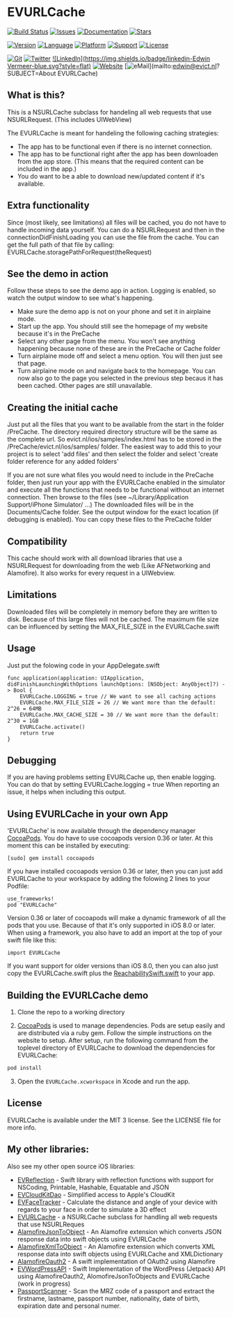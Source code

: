 # EVURLCache

<!---
[![Circle CI](https://img.shields.io/circleci/project/evermeer/EVURLCache.svg?style=flat)](https://circleci.com/gh/evermeer/EVURLCache)
 -->
[![Build Status](https://travis-ci.org/evermeer/EVURLCache.svg?style=flat)](https://travis-ci.org/evermeer/EVURLCache)
[![Issues](https://img.shields.io/github/issues-raw/evermeer/EVURLCache.svg?style=flat)](https://github.com/evermeer/EVURLCache/issues)
[![Documentation](https://img.shields.io/badge/documented-100%-brightgreen.svg?style=flat)](http://cocoadocs.org/docsets/EVURLCache)
[![Stars](https://img.shields.io/github/stars/evermeer/EVURLCache.svg?style=flat)](https://github.com/evermeer/EVURLCache/stargazers)

[![Version](https://img.shields.io/cocoapods/v/EVURLCache.svg?style=flat)](http://cocoadocs.org/docsets/EVURLCache)
[![Language](https://img.shields.io/badge/language-swift2-f48041.svg?style=flat)](https://developer.apple.com/swift)
[![Platform](https://img.shields.io/cocoapods/p/EVURLCache.svg?style=flat)](http://cocoadocs.org/docsets/EVURLCache)
[![Support](https://img.shields.io/badge/support-iOS%208%2B%20|%20OSX%2010.9+%20|%20WOS%202+|%20TVOS%209+-blue.svg?style=flat)](https://www.apple.com/nl/ios/)
[![License](https://img.shields.io/cocoapods/l/EVURLCache.svg?style=flat)](http://cocoadocs.org/docsets/EVURLCache)

[![Git](https://img.shields.io/badge/GitHub-evermeer-blue.svg?style=flat)](https://github.com/evermeer)
[![Twitter](https://img.shields.io/badge/twitter-@evermeer-blue.svg?style=flat)](http://twitter.com/evermeer)
[![LinkedIn](https://img.shields.io/badge/linkedin-Edwin Vermeer-blue.svg?style=flat)](http://nl.linkedin.com/in/evermeer/en)
[![Website](https://img.shields.io/badge/website-evict.nl-blue.svg?style=flat)](http://evict.nl)
[![eMail](https://img.shields.io/badge/email-edwin@evict.nl-blue.svg?style=flat)](mailto:edwin@evict.nl?SUBJECT=About EVURLCache)


## What is this?
 
This is a NSURLCache subclass for handeling all web requests that use NSURLRequest. (This includes UIWebView)

The EVURLCache is meant for handeling the following caching strategies:

- The app has to be functional even if there is no internet connection. 
- The app has to be functional right after the app has  been downloaden from the app store. (This means that the required content can be included in the app.)
- You do want to be a able to download new/updated content if it's available.

## Extra functionality

Since (most likely, see limitations) all files will be cached, you do not have to handle incoming data yourself.
You can do a NSURLRequest and then in the connectionDidFinishLoading you can use the file from 
the cache. You can get the full path of that file by calling: EVURLCache.storagePathForRequest(theRequest)

## See the demo in action

Follow these steps to see the demo app in action. Logging is enabled, so watch the output window to see what's happening.

- Make sure the demo app is not on your phone and set it in airplaine mode.
- Start up the app. You should still see the homepage of my website because it's in the PreCache
- Select any other page from the menu. You won't see anything happening because none of these are in the PreCache or Cache folder
- Turn airplaine mode off and select a menu option. You will then just see that page.
- Turn airplaine mode on and navigate back to the homepage. You can now also go to the page you selected in the previous step becaus it has been cached. Other pages are still unavailable.

## Creating the initial cache

Just put all the files that you want to be available from the start in the folder /PreCache. The directory required directory structure will be the same as the complete url. So evict.nl/ios/samples/index.html has to be stored in the /PreCache/evict.nl/ios/samples/ folder.
The easiest way to add this to your project is to select 'add files' and then select the folder and select 'create folder reference for any added folders'

If you are not sure what files you would need to include in the PreCache folder, then just run your app with the EVURLCache enabled in the simulator and execute all the functions that needs to be functional without an internet connection. Then browse to the files (see ~/Library/Application Support/iPhone Simulator/ ...) The downloaded files will be in the Documents/Cache folder. See the output window for the exact location (if debugging is enabled). You can copy these files to the PreCache folder

## Compatibility

This cache should work with all download libraries that use a NSURLRequest for downloading from the web (Like AFNetworking and Alamofire). It also works for every request in a UIWebview.

## Limitations

Downloaded files will be completely in memory before they are written to disk. Because of this large files will not be cached. The maximum file size can be influenced by setting the MAX_FILE_SIZE in the EVURLCache.swift

## Usage

Just put the folowing code in your AppDelegate.swift

```
func application(application: UIApplication, didFinishLaunchingWithOptions launchOptions: [NSObject: AnyObject]?) -> Bool {
    EVURLCache.LOGGING = true // We want to see all caching actions
    EVURLCache.MAX_FILE_SIZE = 26 // We want more than the default: 2^26 = 64MB
    EVURLCache.MAX_CACHE_SIZE = 30 // We want more than the default: 2^30 = 1GB
    EVURLCache.activate()
    return true
}
```


## Debugging

If you are having problems setting EVURLCache up, then enable logging. You can do that by setting EVURLCache.logging = true
When reporting an issue, it helps when including this output.

## Using EVURLCache in your own App

'EVURLCache' is now available through the dependency manager [CocoaPods](http://cocoapods.org). 
You do have to use cocoapods version 0.36 or later. At this moment this can be installed by executing:

```
[sudo] gem install cocoapods
```

If you have installed cocoapods version 0.36 or later, then you can just add EVURLCache to your workspace by adding the folowing 2 lines to your Podfile:

```
use_frameworks!
pod "EVURLCache"
```

Version 0.36 or later of cocoapods will make a dynamic framework of all the pods that you use. Because of that it's only supported in iOS 8.0 or later. When using a framework, you also have to add an import at the top of your swift file like this:

```
import EVURLCache
```

If you want support for older versions than iOS 8.0, then you can also just copy the EVURLCache.swift plus the [ReachabilitySwift.swift](https://github.com/ashleymills/Reachability.swift) to your app.

## Building the EVURLCache demo

1) Clone the repo to a working directory

2) [CocoaPods](http://cocoapods.org) is used to manage dependencies. Pods are setup easily and are distributed via a ruby gem. Follow the simple instructions on the website to setup. After setup, run the following command from the toplevel directory of EVURLCache to download the dependencies for EVURLCache:

```sh
pod install
```

3) Open the `EVURLCache.xcworkspace` in Xcode and run the app.


## License

EVURLCache is available under the MIT 3 license. See the LICENSE file for more info.

## My other libraries:
Also see my other open source iOS libraries:

- [EVReflection](https://github.com/evermeer/EVReflection) - Swift library with reflection functions with support for NSCoding, Printable, Hashable, Equatable and JSON 
- [EVCloudKitDao](https://github.com/evermeer/EVCloudKitDao) - Simplified access to Apple's CloudKit
- [EVFaceTracker](https://github.com/evermeer/EVFaceTracker) - Calculate the distance and angle of your device with regards to your face in order to simulate a 3D effect
- [EVURLCache](https://github.com/evermeer/EVURLCache) - a NSURLCache subclass for handling all web requests that use NSURLReques
- [AlamofireJsonToObject](https://github.com/evermeer/AlamofireJsonToObjects) - An Alamofire extension which converts JSON response data into swift objects using EVURLCache
- [AlamofireXmlToObject](https://github.com/evermeer/AlamofireXmlToObjects) - An Alamofire extension which converts XML response data into swift objects using EVURLCache and XMLDictionary
- [AlamofireOauth2](https://github.com/evermeer/AlamofireOauth2) - A swift implementation of OAuth2 using Alamofire
- [EVWordPressAPI](https://github.com/evermeer/EVWordPressAPI) - Swift Implementation of the WordPress (Jetpack) API using AlamofireOauth2, AlomofireJsonToObjects and EVURLCache (work in progress)
- [PassportScanner](https://github.com/evermeer/PassportScanner) - Scan the MRZ code of a passport and extract the firstname, lastname, passport number, nationality, date of birth, expiration date and personal numer.
